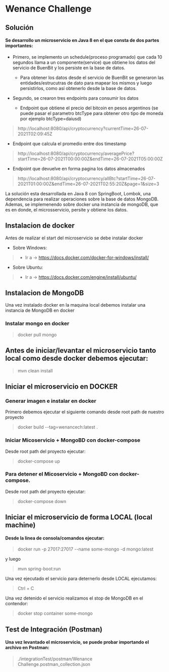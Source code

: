 # Wenance Challenge


## Solución
#### Se desarrollo un microservicio en Java 8 en el que consta de dos partes importantes:
 - Primero, se implemento un schedule(proceso programado) que cada 10 segundos llama a un componente(service) que obtiene los datos del servicio de BuenBit y los persiste en la base de datos.
   
    - Para obtener los datos desde el servicio de BuenBit se generaron las entidades/estrucutras de dato para mapear los mismos
     y luego persistirlos, como así obtenerlo desde la base de datos.
 - Segundo, se crearon tres endpoints para consumir los datos
   - Endpoint que obtiene el precio del bitcoin en pesos argentinos (se puede pasar el parametro btcType para obtener otro tipo de moneda por ejemplo btcType=daiusd)
>  http://localhost:8080/api/cryptocurrency?currentTime=26-07-2021T02:09:45Z
   - Endpoint que calcula el promedio entre dos timestamp
>  http://localhost:8080/api/cryptocurrency/averagePrice?startTime=26-07-2021T00:00:00Z&endTime=26-07-2021T05:00:00Z 
   - Endpoint que devuelve en forma pagina los datos almacenados
>  http://localhost:8080/api/cryptocurrency/allBtc?startTime=26-07-2021T01:00:00Z&endTime=26-07-2021T02:55:20Z&page=1&size=3
    
La solución esta desarrollada en Java 8 con SpringBoot, Lombok, una dependencia para realizar operaciones sobre la base de datos MongoDB.
Ademas, se implemenendo sobre docker una instancia de mongoDB, que es en donde, el microsservicio, persite y obtiene los datos.

## Instalacion de docker
Antes de realizar el start del microservicio se debe instalar docker

- Sobre Windows:
        
>    - Ir a -> https://docs.docker.com/docker-for-windows/install/

- Sobre Ubuntu:
>    - Ir a -> https://docs.docker.com/engine/install/ubuntu/

## Instalacion de MongoDB
Una vez instalado docker en la maquina local debemos instalar una instancia de MongoDB en docker

### Instalar mongo en docker
> docker pull mongo

## Antes de iniciar/levantar el microservicio tanto local como desde docker debemos ejecutar:
> mvn clean install

## Iniciar el microservicio en DOCKER
### Generar imagen e instalar en docker
Primero debemos ejecutar el siguiente comando desde root path de nuestro proyecto
> docker build --tag=wenancech:latest .

### Iniciar Micoservicio + MongoBD con docker-compose
Desde root path  del proyecto ejecutar:
> docker-compose up

### Para detener el Micoservicio + MongoBD con docker-compose.
Desde root path del proyecto ejecutar:
> docker-compose down

## Iniciar el microservicio de forma LOCAL (local machine)
#### Desde la linea de consola/comandos ejecutar:

> docker run  -p 27017:27017 --name some-mongo -d mongo:latest

y luego

> mvn spring-boot:run

Una vez ejecutado el servicio para deternerlo desde LOCAL ejecutamos:
> Ctrl + C

Una vez detenido el servicio realizamos el stop de MongoDB en el contendor:
> docker stop container some-mongo

## Test de Integración (Postman)
#### Una vez levantado el microservicio, se puede probar importando el archivo en Postman: 
> ./integrationTest/postman/Wenance Challenge.postman_collection.json
